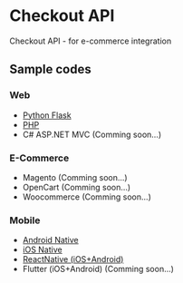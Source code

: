 # Checkout API
Checkout API - for e-commerce integration

## Sample codes
### Web
* [Python Flask](https://github.com/ubill24/checkout-api/tree/master/examples/web/flask)
* [PHP](https://github.com/ubill24/checkout-api/tree/master/examples/web/php)
* C# ASP.NET MVC (Comming soon...)

### E-Commerce
* Magento (Comming soon...)
* OpenCart (Comming soon...)
* Woocommerce (Comming soon...)

### Mobile
* [Android Native](https://github.com/ubill24/checkout-api/tree/master/examples/mobile/android)
* [iOS Native ](https://github.com/ubill24/checkout-api/tree/master/examples/mobile/ios)
* [ReactNative (iOS+Android)](https://github.com/ubill24/checkout-api/tree/master/examples/mobile/react)
* Flutter (iOS+Android) (Comming soon...)
